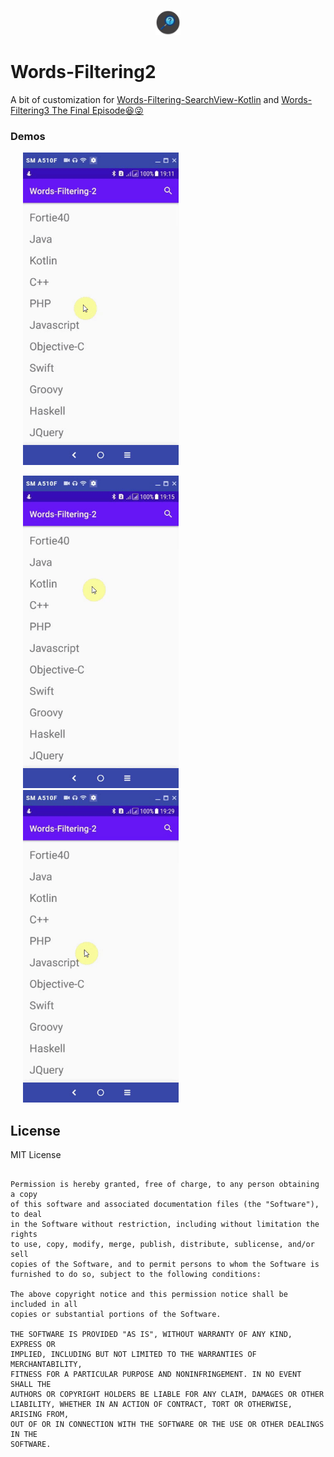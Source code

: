 <p align="center"><img 
	src="demo/logo.png" 
	alt="Logo" width="40px" height="40px" /></p>
  
# Words-Filtering2
A bit of customization for [Words-Filtering-SearchView-Kotlin](https://github.com/fortie40/Words-Filtering-SearchView-Kotlin) and [Words-Filtering3 The Final Episode:laughing::stuck_out_tongue_winking_eye:](https://github.com/fortie40/Words-Filtering3) 

### Demos
<img 
	src="demo/demo1.gif" 
	alt="Demo" height="500px" hspace="20" />
  
  
<img 
	src="demo/demo2.gif" 
	alt="Demo" height="500px" hspace="20" />
<img 
	src="demo/demo3.gif" 
	alt="Demo" height="500px" hspace="20" />

## License

MIT License

```Copyright (c) 2020 fortie40

Permission is hereby granted, free of charge, to any person obtaining a copy
of this software and associated documentation files (the "Software"), to deal
in the Software without restriction, including without limitation the rights
to use, copy, modify, merge, publish, distribute, sublicense, and/or sell
copies of the Software, and to permit persons to whom the Software is
furnished to do so, subject to the following conditions:

The above copyright notice and this permission notice shall be included in all
copies or substantial portions of the Software.

THE SOFTWARE IS PROVIDED "AS IS", WITHOUT WARRANTY OF ANY KIND, EXPRESS OR
IMPLIED, INCLUDING BUT NOT LIMITED TO THE WARRANTIES OF MERCHANTABILITY,
FITNESS FOR A PARTICULAR PURPOSE AND NONINFRINGEMENT. IN NO EVENT SHALL THE
AUTHORS OR COPYRIGHT HOLDERS BE LIABLE FOR ANY CLAIM, DAMAGES OR OTHER
LIABILITY, WHETHER IN AN ACTION OF CONTRACT, TORT OR OTHERWISE, ARISING FROM,
OUT OF OR IN CONNECTION WITH THE SOFTWARE OR THE USE OR OTHER DEALINGS IN THE
SOFTWARE.
